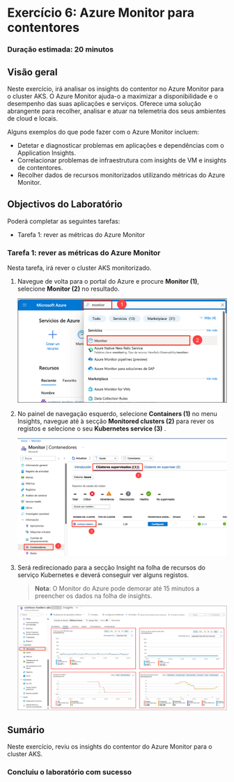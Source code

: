 # Exercício 6: Azure Monitor para contentores

### Duração estimada: 20 minutos

## Visão geral

Neste exercício, irá analisar os insights do contentor no Azure Monitor para o cluster AKS. O Azure Monitor ajuda-o a maximizar a disponibilidade e o desempenho das suas aplicações e serviços. Oferece uma solução abrangente para recolher, analisar e atuar na telemetria dos seus ambientes de cloud e locais.

Alguns exemplos do que pode fazer com o Azure Monitor incluem:

- Detetar e diagnosticar problemas em aplicações e dependências com o Application Insights.
- Correlacionar problemas de infraestrutura com insights de VM e insights de contentores.
- Recolher dados de recursos monitorizados utilizando métricas do Azure Monitor.

## Objectivos do Laboratório

Poderá completar as seguintes tarefas:

- Tarefa 1: rever as métricas do Azure Monitor

### Tarefa 1: rever as métricas do Azure Monitor

Nesta tarefa, irá rever o cluster AKS monitorizado.

1. Navegue de volta para o portal do Azure e procure **Monitor (1)**, selecione **Monitor (2)** no resultado.

    ![Esta é uma captura de ecrã do Portal Azure para AKS que mostra a adição de um Namespace.](../media/14.png "Adicionar um Namespace")

1. No painel de navegação esquerdo, selecione **Containers (1)** no menu Insights, navegue até à secção **Monitored clusters (2)** para rever os registos e selecione o seu **Kubernetes service (3)** .

    ![Esta é uma captura de ecrã do Portal Azure para AKS que mostra a adição de um Namespace.](../media/13.png "Adicionar um Namespace")

1. Será redirecionado para a secção Insight na folha de recursos do serviço Kubernetes e deverá conseguir ver alguns registos.

    > **Nota**: O Monitor do Azure pode demorar até 15 minutos a preencher os dados na folha de insights.

    ![Esta é uma captura de ecrã do Portal Azure para AKS que mostra a adição de um Namespace.](../media/12.png "Adicionar um Namespace")

## Sumário

Neste exercício, reviu os insights do contentor do Azure Monitor para o cluster AKS.

### Concluiu o laboratório com sucesso
